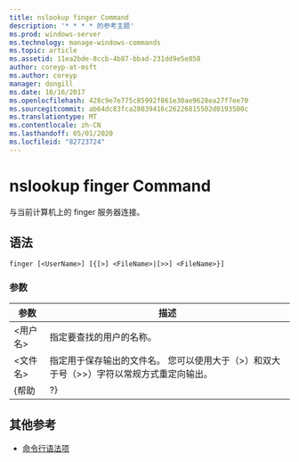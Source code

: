 ```yaml
---
title: nslookup finger Command
description: '* * * * 的参考主题'
ms.prod: windows-server
ms.technology: manage-windows-commands
ms.topic: article
ms.assetid: 11ea2bde-8ccb-4b87-bbad-231dd9e5e858
author: coreyp-at-msft
ms.author: coreyp
manager: dongill
ms.date: 10/16/2017
ms.openlocfilehash: 428c9e7e775c85992f861e30ae9628ea27f7ee70
ms.sourcegitcommit: ab64dc83fca28039416c26226815502d0193500c
ms.translationtype: MT
ms.contentlocale: zh-CN
ms.lasthandoff: 05/01/2020
ms.locfileid: "82723724"
---
```

# <a name="nslookup-finger-command"></a>nslookup finger Command



与当前计算机上的 finger 服务器连接。

## <a name="syntax"></a>语法

```
finger [<UserName>] [{[>] <FileName>|[>>] <FileName>}]
```

### <a name="parameters"></a>参数

|  参数  |                                                                               描述                                                                               |
|-------------|-------------------------------------------------------------------------------------------------------------------------------------------------------------------------|
| \<用户名> |                                                               指定要查找的用户的名称。                                                                |
| \<文件名> | 指定用于保存输出的文件名。 您可以使用大于（>）和双大于号（>>）字符以常规方式重定向输出。 |
|    {帮助    |                                                                                   ?}                                                                                    |

## <a name="additional-references"></a>其他参考

- [命令行语法项](command-line-syntax-key.md)